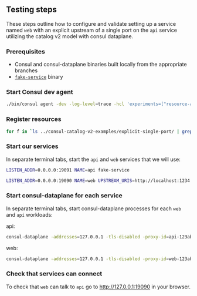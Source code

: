 ## Testing steps

These steps outline how to configure and validate setting up a service named `web`
with an explicit upstream of a single port on the `api` service utilizing the
catalog v2 model with consul dataplane.

### Prerequisites

* Consul and consul-dataplane binaries built locally from the appropriate branches
* [`fake-service`](https://github.com/nicholasjackson/fake-service/) binary

### Start Consul dev agent

```bash
./bin/consul agent -dev -log-level=trace -hcl 'experiments=["resource-apis"]'
```

### Register resources

```bash
for f in `ls ../consul-catalog-v2-examples/explicit-single-port/ | grep -iv readme `; do echo $f; consul resource apply -f ../consul-catalog-v2-examples/explicit-single-port/$f; done
```

### Start our services

In separate terminal tabs, start the `api` and `web` services that we will use:

```bash
LISTEN_ADDR=0.0.0.0:19091 NAME=api fake-service
```

```bash
LISTEN_ADDR=0.0.0.0:19090 NAME=web UPSTREAM_URIS=http://localhost:1234 fake-service
```

### Start consul-dataplane for each service

In separate terminal tabs, start consul-dataplane processes for each `web` and `api` workloads:

api:

```bash
consul-dataplane -addresses=127.0.0.1 -tls-disabled -proxy-id=api-123abc -proxy-namespace=default -proxy-partition=default
```

web:

```bash
consul-dataplane -addresses=127.0.0.1 -tls-disabled -proxy-id=web-123abc -proxy-namespace=default -proxy-partition=default -envoy-admin-bind-port=19001 -graceful-port=20301
```

### Check that services can connect

To check that `web` can talk to `api` go to http://127.0.0.1:19090 in your browser.
